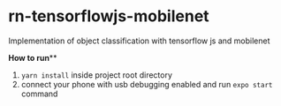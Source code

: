# rn-tensorflowjs-mobilenet
Implementation of object classification with tensorflow js and mobilenet

****************How to run******************
1. `yarn install` inside project root directory
2. connect your phone with usb debugging enabled and run `expo start` command

